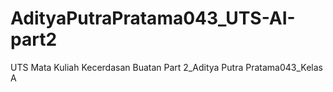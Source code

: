# AdityaPutraPratama043_UTS-AI-part2
UTS Mata Kuliah Kecerdasan Buatan Part 2_Aditya Putra Pratama043_Kelas A
